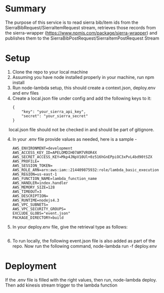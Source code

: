 # Summary
The purpose of this service is to read sierra bib/item ids from the SierraBibRequest/SierraItemRequest stream, retrieves those records from the sierra-wrapper (https://www.npmjs.com/package/sierra-wrapper) and publishes them to the SierraBibPostRequest/SierraItemPostRequest Stream

# Setup
1. Clone the repo to your local machine
2. Assuming you have node installed properly in your machine, run npm install
2. Run node-lambda setup, this should create a context.json, deploy.env and env files
3. Create a local.json file under config and add the following keys to it:
    ```
    {
        "key": "your_sierra_api_key",
        "secret": "your_sierra_secret"
    }
    ```
    local.json file should not be checked in and should be part of gitignore.
    
4. In your .env file provide values as needed, here is a sample - 
    ```
    AWS_ENVIRONMENT=development
    AWS_ACCESS_KEY_ID=APELOMDIH07AM7VROR4X
    AWS_SECRET_ACCESS_KEY=Mkp4JNpV10Ul+0z516hGnEPpiOC3xPvL4bd90tSZX
    AWS_PROFILE=
    AWS_SESSION_TOKEN=
    AWS_ROLE_ARN=arn:aws:iam::214409875932:role/lambda_basic_execution
    AWS_REGION=us-east-1
    AWS_FUNCTION_NAME=lambda_function_name
    AWS_HANDLER=index.handler
    AWS_MEMORY_SIZE=128
    AWS_TIMEOUT=3
    AWS_DESCRIPTION=
    AWS_RUNTIME=nodejs4.3
    AWS_VPC_SUBNETS=
    AWS_VPC_SECURITY_GROUPS=
    EXCLUDE_GLOBS="event.json"
    PACKAGE_DIRECTORY=build 
    ```

5. In your deploy.env file, give the retrieval type as follows:
```RETRIEVAL_TYPE=bib (change to bib/item based on your need)
```

6. To run locally, the following event.json file is also added as part of the repo.
Now run the following command, node-lambda run -f deploy.env

# Deployment
If the .env file is filled with the right values, then 
run, node-lambda deploy. Then add kinesis stream trigger to the lambda function


